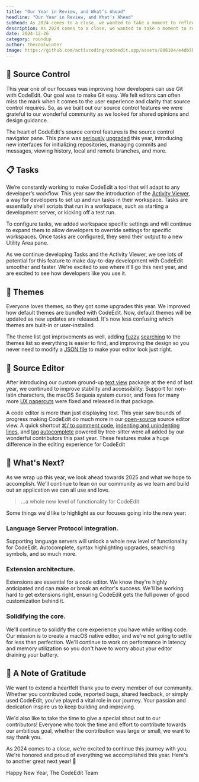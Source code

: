 ```yaml
---
title: "Our Year in Review, and What’s Ahead"
headline: "Our Year in Review, and What’s Ahead"
subhead: As 2024 comes to a close, we wanted to take a moment to reflect on what we achieved in this last year.
description: As 2024 comes to a close, we wanted to take a moment to reflect on what we achieved in this last year. Our community has continued to drive the development of CodeEdit. We're especially excited to share what we worked on, and what's coming for CodeEdit!
date: 2024-12-26
category: roundup
author: thecoolwinter
image: https://github.com/activcoding/codeedit.app/assets/806104/e4db5b6a-0214-4cc7-8019-8354f37851aa
---
```


## 🐙 Source Control

This year one of our focuses was improving how developers can use Git with CodeEdit. Our goal was to make Git easy. We felt editors can often miss the mark when it comes to the user experience and clarity that source control requires. So, as we built out our source control features we were grateful to our wonderful community as we looked for shared opinions and design guidance.

The heart of CodeEdit's source control features is the source control navigator pane. This pane was [seriously](https://github.com/CodeEditApp/CodeEdit/pull/1534) [upgraded](https://github.com/CodeEditApp/CodeEdit/pull/1471) this year, introducing new interfaces for initializing repositories, managing commits and messages, viewing history, local and remote branches, and more.

## 📋 Tasks

We’re constantly working to make CodeEdit a tool that will adapt to any developer’s workflow. This year saw the introduction of the [Activity Viewer](https://github.com/CodeEditApp/CodeEdit/pull/1769), a way for developers to set up and run tasks in their workspace. Tasks are essentially shell scripts that run in a workspace, such as starting a development server, or kicking off a test run.

To configure tasks, we added workspace specific settings and will continue to expand them to allow developers to override settings for specific workspaces. Once tasks are configured, they send their output to a new Utility Area pane.

As we continue developing Tasks and the Activity Viewer, we see lots of potential for this feature to make day-to-day development with CodeEdit smoother and faster. We're excited to see where it'll go this next year, and are excited to see how developers like you use it.

## 🎨 Themes

Everyone loves themes, so they got some upgrades this year. We improved how default themes are bundled with CodeEdit. Now, default themes will be updated as new updates are released. It's now less confusing which themes are built-in or user-installed.

The theme list got improvements as well, adding [fuzzy](https://www.codeedit.app/blog/2024/02/generic-fuzzy-search-algorithm) [searching](https://github.com/CodeEditApp/CodeEdit/pull/1584) to the themes list so everything is easier to find, and improving the design so you never need to modify a [JSON file](https://code.visualstudio.com/api/extension-guides/color-theme#create-a-new-color-theme) to make your editor look just right.

## 📝 Source Editor

After introducing our custom ground-up [text view](https://github.com/CodeEditApp/CodeEditTextView) package at the end of last year, we continued to improve stability and accessibility. Support for non-latin characters, the macOS Sequoia system cursor, and fixes for many more [UX papercuts](https://en.wikipedia.org/wiki/Paper_cut_bug) were fixed and released in that package.

A code editor is more than just displaying text. This year saw bounds of progress making CodeEdit do much more in our [open-source](https://github.com/CodeEditApp/CodeEditSourceEditor) source editor view. A quick shortcut [⌘/ to comment code](https://github.com/CodeEditApp/CodeEditSourceEditor/pull/241), [indenting and unindenting lines](https://github.com/CodeEditApp/CodeEditSourceEditor/pull/266), and [tag](https://github.com/CodeEditApp/CodeEditSourceEditor/pull/247) [autocomplete](https://github.com/CodeEditApp/CodeEditSourceEditor/pull/250) powered by tree-sitter were all added by our wonderful contributors this past year. These features make a huge difference in the editing experience for CodeEdit

## 🧪 What's Next?

As we wrap up this year, we look ahead towards 2025 and what we hope to accomplish. We'll continue to lean on our community as we learn and build out an application we can all use and love.

<blockquote class="wide">
	<p>...a whole new level of functionality for CodeEdit</p>
</blockquote>

Some things we'd like to highlight as our focuses going into the new year:

### Language Server Protocol integration. 

Supporting language servers will unlock a whole new level of functionality for CodeEdit. Autocomplete,  syntax highlighting upgrades, searching symbols, and so much more.

### Extension architecture.

Extensions are essential for a code editor. We know they're highly anticipated and can make or break an editor's success. We'll be working hard to get extensions right, ensuring CodeEdit gets the full power of good customization behind it.

### Solidifying the core.

We'll continue to solidify the core experience you have while writing code. Our mission is to create a macOS native editor, and we're not going to settle for less than perfection. We'll continue to work on performance in latency and memory utilization so you don't have to worry about your editor draining your battery.

## 💌 A Note of Gratitude

We want to extend a heartfelt thank you to every member of our community. Whether you contributed code, reported bugs, shared feedback, or simply used CodeEdit, you’ve played a vital role in our journey. Your passion and dedication inspire us to keep building and improving.

We'd also like to take the time to give a special shout out to our contributors! Everyone who took the time and effort to contribute towards our ambitious goal, whether the contribution was large or small, we want to say thank you.

As 2024 comes to a close, we’re excited to continue this journey with you. We're honored and proud of everything we accomplished this year. Here's to another great next year! 🎉

Happy New Year,
The CodeEdit Team
